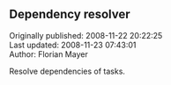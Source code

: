 ## Dependency resolver  
Originally published: 2008-11-22 20:22:25  
Last updated: 2008-11-23 07:43:01  
Author: Florian Mayer  
  
Resolve dependencies of tasks.